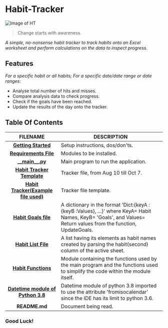 # **Habit-Tracker**

![Image of HT](https://media.giphy.com/media/Zr9FfobRExF6FuRsJr/giphy.gif)

> Change starts with awareness.
  
   _A simple, no-nonsense habit tracker to track habits onto an Excel worksheet and perform calculations on the data to inspect progress._

## Features
 _For a specific habit or all habits; For a specific date/date range or date ranges:_
  * Analyse total number of hits and misses.
  * Compare analysis data to check progress.
  * Check if the goals have been reached.
  * Update the results of the day onto the tracker.
  
## Table Of Contents
 FILENAME | DESCRIPTION 
  :---:|--- 
[__Getting Started__](docs/Getting_started.md)| Setup instructions, dos/don'ts.
[__Requirements File__](docs/HabitTracker-Requirements.txt)| Modules to be installed.
[\_\___main\_\_.py__](__main__.py)| Main program to run the application.
[__Habit Tracker Template__](docs/Habit%20Tracker-10_7.xlsx)| Tracker file, from Aug 10 till Oct 7.
[__Habit Tracker\(Example file used\)__](docs/Habit%20Tracker-Template.xlsx)| Tracker file template.
[__Habit Goals file__](src/HabitGoalsFile.py)| A dictionary in the format 'Dict:{keyA :{keyB :Values}, ...}' where KeyA= Habit Names, KeyB= 'Goals', and Values= Return values from the function, UpdateGoals. 
[__Habit List File__](src/HabitListFile.py)| A list having its elements as habit names created by parsing the habit(second) column of the active sheet. 
[__Habit Functions__](src/HabitTrackerMainFunctions.py)| Module containing the functions used by the main program and the functions used to simplify the code within the module itself. 
[__Datetime module of Python 3.8__](src/Datetime38.py)| Datetime module of python 3.8 imported to use the attribute 'fromisocalendar' since the IDE has its limit to python 3.6.
 __README.md__ | Document being read.

### Good Luck!
